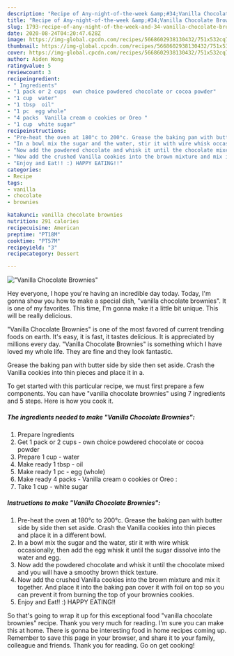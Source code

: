 ```yaml
---
description: "Recipe of Any-night-of-the-week &amp;#34;Vanilla Chocolate Brownies&amp;#34;"
title: "Recipe of Any-night-of-the-week &amp;#34;Vanilla Chocolate Brownies&amp;#34;"
slug: 1793-recipe-of-any-night-of-the-week-and-34-vanilla-chocolate-brownies-and-34
date: 2020-08-24T04:20:47.628Z
image: https://img-global.cpcdn.com/recipes/5668602938130432/751x532cq70/vanilla-chocolate-brownies-recipe-main-photo.jpg
thumbnail: https://img-global.cpcdn.com/recipes/5668602938130432/751x532cq70/vanilla-chocolate-brownies-recipe-main-photo.jpg
cover: https://img-global.cpcdn.com/recipes/5668602938130432/751x532cq70/vanilla-chocolate-brownies-recipe-main-photo.jpg
author: Aiden Wong
ratingvalue: 5
reviewcount: 3
recipeingredient:
- " Ingredients"
- "1 pack or 2 cups  own choice powdered chocolate or cocoa powder"
- "1 cup  water"
- "1 tbsp  oil"
- "1 pc  egg whole"
- "4 packs  Vanilla cream o cookies or Oreo "
- "1 cup  white sugar"
recipeinstructions:
- "Pre-heat the oven at 180°c to 200°c. Grease the baking pan with butter side by side then set aside. Crash the Vanilla cookies into thin pieces and place it in a different bowl."
- "In a bowl mix the sugar and the water, stir it with wire whisk occasionally, then add the egg whisk it until the sugar dissolve into the water and egg."
- "Now add the powdered chocolate and whisk it until the chocolate mixed and you will have a smoothy brown thick texture."
- "Now add the crushed Vanilla cookies into the brown mixture and mix it together. And place it into the baking pan cover it with foil on top so you can prevent it from burning the top of your brownies cookies."
- "Enjoy and Eat!! :) HAPPY EATING!!"
categories:
- Recipe
tags:
- vanilla
- chocolate
- brownies

katakunci: vanilla chocolate brownies 
nutrition: 291 calories
recipecuisine: American
preptime: "PT18M"
cooktime: "PT57M"
recipeyield: "3"
recipecategory: Dessert

---
```



![&#34;Vanilla Chocolate Brownies&#34;](https://img-global.cpcdn.com/recipes/5668602938130432/751x532cq70/vanilla-chocolate-brownies-recipe-main-photo.jpg)

Hey everyone, I hope you're having an incredible day today. Today, I'm gonna show you how to make a special dish, &#34;vanilla chocolate brownies&#34;. It is one of my favorites. This time, I'm gonna make it a little bit unique. This will be really delicious.

&#34;Vanilla Chocolate Brownies&#34; is one of the most favored of current trending foods on earth. It's easy, it is fast, it tastes delicious. It is appreciated by millions every day. &#34;Vanilla Chocolate Brownies&#34; is something which I have loved my whole life. They are fine and they look fantastic.

Grease the baking pan with butter side by side then set aside. Crash the Vanilla cookies into thin pieces and place it in a.


To get started with this particular recipe, we must first prepare a few components. You can have &#34;vanilla chocolate brownies&#34; using 7 ingredients and 5 steps. Here is how you cook it.

<!--inarticleads1-->

##### The ingredients needed to make &#34;Vanilla Chocolate Brownies&#34;:

1. Prepare  Ingredients
1. Get 1 pack or 2 cups - own choice powdered chocolate or cocoa powder
1. Prepare 1 cup - water
1. Make ready 1 tbsp - oil
1. Make ready 1 pc - egg (whole)
1. Make ready 4 packs - Vanilla cream o cookies or Oreo :
1. Take 1 cup - white sugar




<!--inarticleads2-->

##### Instructions to make &#34;Vanilla Chocolate Brownies&#34;:

1. Pre-heat the oven at 180°c to 200°c. Grease the baking pan with butter side by side then set aside. Crash the Vanilla cookies into thin pieces and place it in a different bowl.
1. In a bowl mix the sugar and the water, stir it with wire whisk occasionally, then add the egg whisk it until the sugar dissolve into the water and egg.
1. Now add the powdered chocolate and whisk it until the chocolate mixed and you will have a smoothy brown thick texture.
1. Now add the crushed Vanilla cookies into the brown mixture and mix it together. And place it into the baking pan cover it with foil on top so you can prevent it from burning the top of your brownies cookies.
1. Enjoy and Eat!! :) HAPPY EATING!!




So that's going to wrap it up for this exceptional food &#34;vanilla chocolate brownies&#34; recipe. Thank you very much for reading. I'm sure you can make this at home. There is gonna be interesting food in home recipes coming up. Remember to save this page in your browser, and share it to your family, colleague and friends. Thank you for reading. Go on get cooking!
